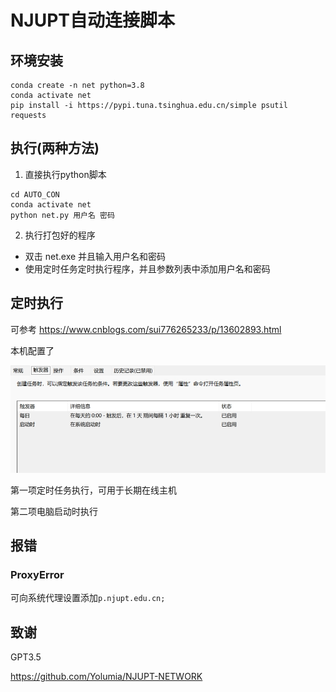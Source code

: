 # NJUPT自动连接脚本
## 环境安装
```
conda create -n net python=3.8
conda activate net
pip install -i https://pypi.tuna.tsinghua.edu.cn/simple psutil requests 
```
## 执行(两种方法)
1. 直接执行python脚本
```
cd AUTO_CON
conda activate net
python net.py 用户名 密码
```
2. 执行打包好的程序
- 双击 net.exe 并且输入用户名和密码
- 使用定时任务定时执行程序，并且参数列表中添加用户名和密码


## 定时执行
可参考 https://www.cnblogs.com/sui776265233/p/13602893.html

本机配置了

![图片](https://raw.githubusercontent.com/AA1HSHH/auto_con/master/img.png)

第一项定时任务执行，可用于长期在线主机

第二项电脑启动时执行

## 报错
### ProxyError
可向系统代理设置添加`p.njupt.edu.cn;`
## 致谢
GPT3.5

https://github.com/Yolumia/NJUPT-NETWORK


